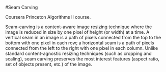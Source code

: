 #Seam Carving

Coursera Princeton Algorithms II course.

Seam-carving is a content-aware image resizing technique where the image is reduced in size by one pixel of height (or width) at a time. A vertical seam in an image is a path of pixels connected from the top to the bottom with one pixel in each row; a horizontal seam is a path of pixels connected from the left to the right with one pixel in each column. Unlike standard content-agnostic resizing techniques (such as cropping and scaling), seam carving preserves the most interest features (aspect ratio, set of objects present, etc.) of the image.
